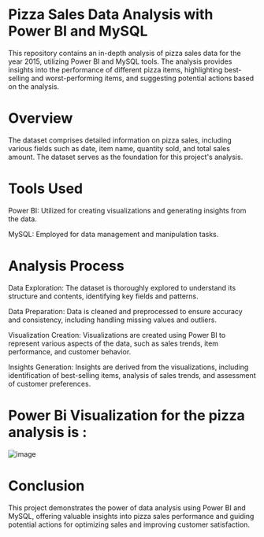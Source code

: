 # Pizza Sales Data Analysis with Power BI and MySQL



This repository contains an in-depth analysis of pizza sales data for the year 2015, utilizing Power BI and MySQL tools. The analysis provides insights into the performance of different pizza items, highlighting best-selling and worst-performing items, and suggesting potential actions based on the analysis.

# Overview
The dataset comprises detailed information on pizza sales, including various fields such as date, item name, quantity sold, and total sales amount. The dataset serves as the foundation for this project's analysis.

# Tools Used

Power BI: Utilized for creating visualizations and generating insights from the data.

MySQL: Employed for data management and manipulation tasks.

# Analysis Process

Data Exploration: The dataset is thoroughly explored to understand its structure and contents, identifying key fields and patterns.

Data Preparation: Data is cleaned and preprocessed to ensure accuracy and consistency, including handling missing values and outliers.

Visualization Creation: Visualizations are created using Power BI to represent various aspects of the data, such as sales trends, item performance, and customer behavior.

Insights Generation: Insights are derived from the visualizations, including identification of best-selling items, analysis of sales trends, and assessment of customer preferences.

# Power Bi Visualization for the pizza analysis is : 

![image](https://github.com/Jaswanthanks/Pizza-Sales/assets/110350104/dd7cd528-69e0-4208-adad-1ba206a5f13e)


# Conclusion
This project demonstrates the power of data analysis using Power BI and MySQL, offering valuable insights into pizza sales performance and guiding potential actions for optimizing sales and improving customer satisfaction.


